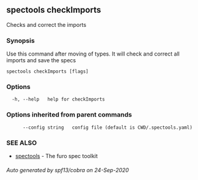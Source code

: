## spectools checkImports

Checks and correct the imports

### Synopsis

Use this command after moving of types. It will check and correct all imports and save the specs

```
spectools checkImports [flags]
```

### Options

```
  -h, --help   help for checkImports
```

### Options inherited from parent commands

```
      --config string   config file (default is CWD/.spectools.yaml)
```

### SEE ALSO

* [spectools](spectools.md)	 - The furo spec toolkit

###### Auto generated by spf13/cobra on 24-Sep-2020
